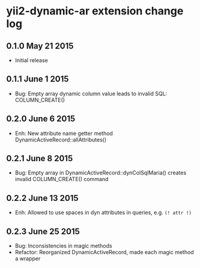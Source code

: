 # yii2-dynamic-ar extension change log

## 0.1.0 May 21 2015

- Initial release

## 0.1.1 June 1 2015

- Bug: Empty array dynamic column value leads to invalid SQL: COLUMN_CREATE()

## 0.2.0 June 6 2015

- Enh: New attribute name getter method DynamicActiveRecord::allAttributes()

## 0.2.1 June 8 2015

- Bug: Empty array in DynamicActiveRecord::dynColSqlMaria() creates invalid COLUMN_CREATE() command

## 0.2.2 June 13 2015

- Enh: Allowed to use spaces in dyn attributes in queries, e.g. `(! attr !)`

## 0.2.3 June 25 2015

- Bug: Inconsistencies in magic methods
- Refactor: Reorganized DynamicActiveRecord, made each magic method a wrapper

